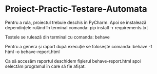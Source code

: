 # Proiect-Practic-Testare-Automata

Pentru a rula, proiectul trebuie deschis în PyCharm. Apoi se instalează dependințele rulând în terminal comanda: pip install -r requirements.txt

Testele se rulează din terminal cu comanda: behave

Pentru a genera și raport după execuție se folosește comanda: behave -f html -o behave-report.html

Ca să accesăm raportul deschidem fișierul behave-report.html apoi selectăm programul în care să fie afișat.
